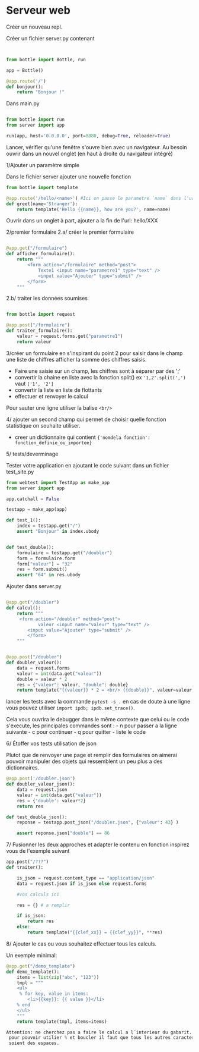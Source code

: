 Serveur web
===========

Créer un nouveau repl.

Créer un fichier server.py contenant

```python


from bottle import Bottle, run

app = Bottle()

@app.route('/')
def bonjour():
    return "Bonjour !"
```

Dans main.py

```python

from bottle import run
from server import app

run(app, host='0.0.0.0', port=8080, debug=True, reloader=True)

```

Lancer, vérifier qu'une fenêtre s'ouvre bien avec un navigateur.
Au besoin ouvrir dans un nouvel onglet (en haut à droite du
navigateur intégré)

1/Ajouter un paramètre simple

Dans le fichier server ajouter une nouvelle fonction

```python
from bottle import template

@app.route('/hello/<name>') #Ici on passe le parametre `name` dans l'url
def greet(name='Stranger'):
    return template('Hello {{name}}, how are you?', name=name)

```

Ouvrir dans un onglet à part, ajouter a la fin de l'url: hello/XXX

2/premier formulaire
2.a/ créer le premier formulaire

```python

@app.get("/formulaire")
def afficher_formulaire():
    return """
        <form action="/formulaire" method="post">
            Texte1 <input name="parametre1" type="text" />
            <input value="Ajouter" type="submit" />
        </form>
    """
```

2.b/ traiter les données soumises

```python

from bottle import request

@app.post("/formulaire")
def traiter_formulaire():
    valeur = request.forms.get("parametre1")
    return valeur

```


3/créer un formulaire en s'inspirant du point 2 pour saisir dans le champ une
liste de chiffres afficher la somme des chiffres saisis.

- Faire une saisie sur un champ, les chiffres sont à séparer par des ';'
- convertir la chaine en liste avec la fonction split()
  ex `'1,2'.split(',')` vaut `['1', '2']`
- convertir la liste en liste de flottants
- effectuer et renvoyer le calcul

Pour sauter une ligne utiliser la balise `<br/>`


4/ ajouter un second champ qui permet de choisir quelle fonction
statistique on souhaite utiliser.

- creer un dictionnaire qui contient `{'nomdela fonction': fonction_definie_ou_importee}`



5/ tests/deverminage

Tester votre application en ajoutant le code suivant dans un fichier test_site.py

``` python
from webtest import TestApp as make_app
from server import app

app.catchall = False

testapp = make_app(app)

def test_1():
    index = testapp.get("/")
    assert "Bonjour" in index.ubody


def test_double():
    formulaire = testapp.get("/doubler")
    form = formulaire.form
    form["valeur"] = "32"
    res = form.submit()
    assert "64" in res.ubody
```

Ajouter dans server.py

``` python

@app.get("/doubler")
def calcul():
    return """
     <form action="/doubler" method="post">
            valeur <input name="valeur" type="text" />
        <input value="Ajouter" type="submit" />
        </form>
    """


@app.post("/doubler")
def doubler_valeur():
    data = request.forms
    valeur = int(data.get("valeur"))
    double = valeur * 2
    res = {"valeur": valeur, "double": double}
    return template("{{valeur}} * 2 = <br/> {{double}}", valeur=valeur, double=double)


```
lancer les tests avec la commande `pytest -s .`
en cas de doute à une ligne vous pouvez utiliser `import ipdb; ipdb.set_trace()`.

Cela vous ouvrira le debugger dans le même contexte que celui ou le code s'execute,
les principales commandes sont :
    - n pour passer a la ligne suivante
    - c pour continuer
    - q pour quitter
    - liste le code




6/ Étoffer vos tests utilisation de json

Plutot que de renvoyer une page et remplir des formulaires
 on aimerai pouvoir manipuler des objets qui ressemblent
 un peu plus a des dictionnaires.


```python
@app.post('/doubler.json')
def doubler_valeur_json():
    data = request.json
    valeur = int(data.get("valeur"))
    res = {'double': valeur*2}
    return res

```

```python
def test_double_json():
    reponse = testapp.post_json("/doubler.json", {"valeur": 43} )

    assert reponse.json["double"] == 86
```

7/ Fusionner les deux approches et adapter le contenu en fonction inspirez vous de l'exemple suivant

``` python
app.post("/???")
def traiter():

    is_json = request.content_type == "application/json"
    data = request.json if is_json else request.forms

    #vos calculs ici

    res = {} # a remplir

    if is_json:
        return res
    else:
        return template("{{clef_xx}} = {{clef_yy}}", **res)


```

8/ Ajouter le cas ou vous souhaitez effectuer tous les calculs.

Un exemple minimal:

```python
@app.get("/demo_template")
def demo_template():
    items = list(zip("abc", "123"))
    tmpl = """
    <ul>
     % for key, value in items:
        <li>{{key}}: {{ value }}</li>
    % end
    </ul>
    """
    return template(tmpl, items=items)

Attention: ne cherchez pas a faire le calcul a l´interieur du gabarit.
 pour pouvoir utilier % et boucler il faut que tous les autres caracteres précedents
 soient des espaces.



